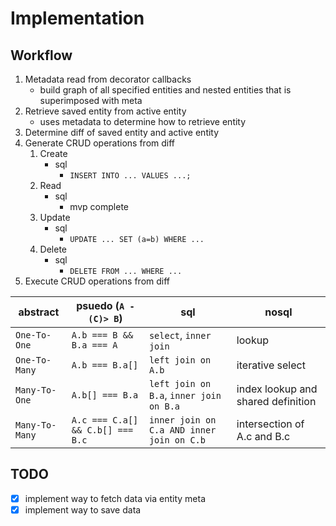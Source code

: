 # Implementation

## Workflow

1. Metadata read from decorator callbacks
    * build graph of all specified entities and nested entities that is superimposed with meta
2. Retrieve saved entity from active entity
    * uses metadata to determine how to retrieve entity 
3. Determine diff of saved entity and active entity 
4. Generate CRUD operations from diff
    1. Create
        - sql
            - `INSERT INTO ... VALUES ...;`
    1. Read
        - sql
            - mvp complete
    1. Update
        - sql
            - `UPDATE ... SET (a=b) WHERE ...`
    1. Delete
        - sql
            - `DELETE FROM ... WHERE ...`
5. Execute CRUD operations from diff

| abstract | psuedo (`A -(C)> B`) | sql | nosql
|----------|--------|-----| -----
|`One-To-One`| `A.b === B && B.a === A` | `select`, `inner join`| lookup
|`One-To-Many`| `A.b === B.a[]`  |`left join on A.b`| iterative select
|`Many-To-One`| `A.b[] === B.a`|`left join on B.a`, `inner join on B.a` | index lookup and shared definition
|`Many-To-Many`| `A.c === C.a[] && C.b[] === B.c` | `inner join on C.a AND inner join on C.b` | intersection of A.c and B.c


## TODO
- [x] implement way to fetch data via entity meta
- [x] implement way to save data

